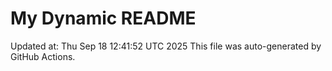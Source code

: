 # My Dynamic README
Updated at: Thu Sep 18 12:41:52 UTC 2025
This file was auto-generated by GitHub Actions.
